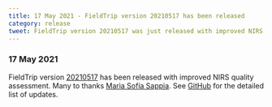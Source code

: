 ```yaml
---
title: 17 May 2021 - FieldTrip version 20210517 has been released
category: release
tweet: FieldTrip version 20210517 was just released with improved NIRS quality assessment. Many thanks to @sofia_sappia for their contributions! See http://www.fieldtriptoolbox.org/#17-may-2021
---
```


### 17 May 2021

FieldTrip version [20210517](http://github.com/fieldtrip/fieldtrip/releases/tag/20210517) has been released with improved NIRS quality assessment. Many to thanks [Marìa Sofía Sappia](https://github.com/sofisappia). See [GitHub](https://github.com/fieldtrip/fieldtrip/compare/20210505...20210517) for the detailed list of updates.
